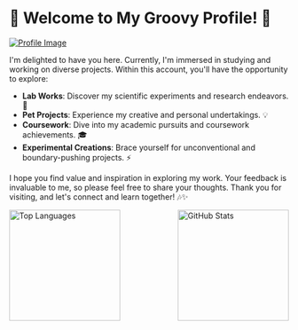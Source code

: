 
# 🌟 Welcome to My Groovy Profile! 🎸
[![Profile Image](https://i.imgur.com/X1jZXoP.png)](https://github.com/Uliana200407)

I'm delighted to have you here. Currently, I'm immersed in studying and working on diverse projects. Within this account, you'll have the opportunity to explore:

- **Lab Works**: Discover my scientific experiments and research endeavors. 🔬
- **Pet Projects**: Experience my creative and personal undertakings. 💡
- **Coursework**: Dive into my academic pursuits and coursework achievements. 🎓
- **Experimental Creations**: Brace yourself for unconventional and boundary-pushing projects. ⚡️

I hope you find value and inspiration in exploring my work. Your feedback is invaluable to me, so please feel free to share your thoughts. Thank you for visiting, and let's connect and learn together! 🎶✨

<div style="display: flex; justify-content: space-between;">
  <img src="https://github-readme-stats.vercel.app/api/top-langs/?username=Uliana200407&layout=compact&title_color=FFA500&icon_color=008000&text_color=000000&bg_color=ffffff" alt="Top Languages" style="height: 200px;" />
  <img src="https://github-readme-stats.vercel.app/api?username=Uliana200407&show_icons=true&title_color=FFA500&icon_color=008000&text_color=000000&bg_color=ffffff" alt="GitHub Stats" style="height: 200px;" />
</div>

